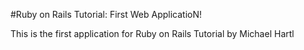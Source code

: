 #Ruby on Rails Tutorial: First Web ApplicatioN!


This is the first application for Ruby on Rails Tutorial by Michael Hartl